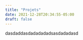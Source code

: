 ```yaml
---
title: "Projets"
date: 2021-12-28T20:34:55-05:00
draft: false
---
```


dasdaddasdadadadadsasdadadasd
